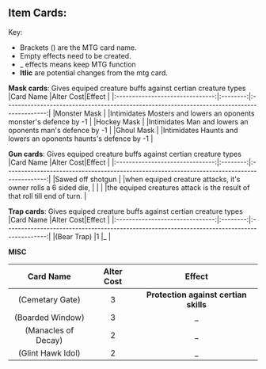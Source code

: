 ## Item Cards:

Key:
* Brackets () are the MTG card name.
* Empty effects need to be created.
* _ effects means keep MTG function
* **Itlic** are potential changes from the mtg card. 

**Mask cards**: Gives equiped creature buffs against certian creature types
|Card Name                        |Alter Cost|Effect                                                                                       |
|:-------------------------------:|:--------:|:-------------------------------------------------------------------------------------------:|
|Monster Mask                     |          |Intimidates Mosters and lowers an oponents monster's defence by -1                           |
|Hockey Mask                      |          |Intimidates Man and lowers an oponents man's defence by -1                                   |
|Ghoul Mask                       |          |Intimidates Haunts and lowers an oponents haunts's defence by -1                             |

**Gun cards**: Gives equiped creature buffs against certian creature types
|Card Name                        |Alter Cost|Effect                                                                                       |
|:-------------------------------:|:--------:|:-------------------------------------------------------------------------------------------:|
|Sawed off shotgun                |          |when equiped creature attacks, it's owner rolls a 6 sided die,                               |
|                                 |          |the equiped creatures attack is the result of that roll till end of turn.                    |

**Trap cards**: Gives equiped creature buffs against certian creature types
|Card Name                        |Alter Cost|Effect                                                                                       |
|:-------------------------------:|:--------:|:-------------------------------------------------------------------------------------------:|
|(Bear Trap)                      |1         |_                                                                                            |

**MISC**

|Card Name                        |Alter Cost|Effect                                                                                       |
|:-------------------------------:|:--------:|:-------------------------------------------------------------------------------------------:|
|(Cemetary Gate)                  |3         |**Protection against certian skills**                                                        |
|(Boarded Window)                 |3         |_                                                                                            |
|(Manacles of Decay)              |2         |_                                                                                            |
|(Glint Hawk Idol)                |2         |_                                                                                            |


